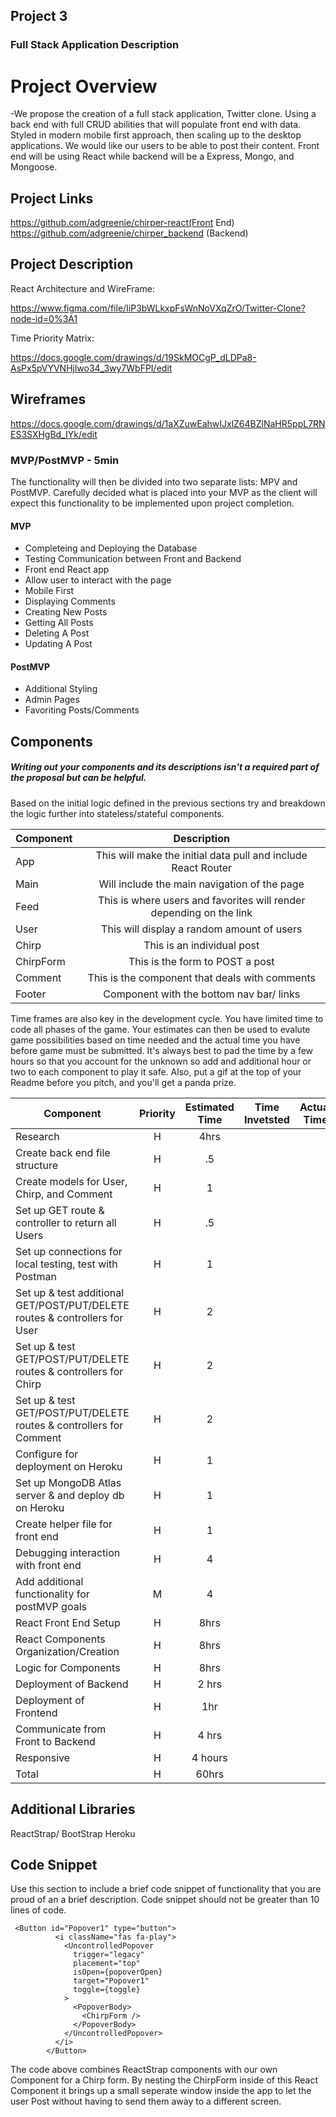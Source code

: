## Project 3

### Full Stack Application Description

# Project Overview

-We propose the creation of a full stack application, Twitter clone. Using a back end with full CRUD abilities  that will populate front end with data. Styled in modern mobile first approach, then scaling up to the desktop applications. We would like our users to be able to post their content. Front end will be using React while backend will be a Express, Mongo, and Mongoose.

## Project Links

https://github.com/adgreenie/chirper-react(Front End)
https://github.com/adgreenie/chirper_backend (Backend)


## Project Description

React Architecture and WireFrame:

https://www.figma.com/file/IiP3bWLkxpFsWnNoVXqZrO/Twitter-Clone?node-id=0%3A1

Time Priority Matrix:

https://docs.google.com/drawings/d/19SkMOCgP_dLDPa8-AsPx5pVYVNHjlwo34_3wy7WbFPI/edit



## Wireframes

https://docs.google.com/drawings/d/1aXZuwEahwIJxlZ64BZlNaHR5ppL7RNES3SXHgBd_IYk/edit


### MVP/PostMVP - 5min

The functionality will then be divided into two separate lists: MPV and PostMVP.  Carefully decided what is placed into your MVP as the client will expect this functionality to be implemented upon project completion.  

#### MVP 
- Completeing and Deploying the Database
- Testing Communication between Front and Backend
- Front end React app
- Allow user to interact with the page
- Mobile First
- Displaying Comments
- Creating New Posts
- Getting All Posts
- Deleting A Post
- Updating A Post


#### PostMVP 

- Additional Styling
- Admin Pages
- Favoriting Posts/Comments




## Components
##### Writing out your components and its descriptions isn't a required part of the proposal but can be helpful.

Based on the initial logic defined in the previous sections try and breakdown the logic further into stateless/stateful components. 

| Component | Description | 
| --- | :---: |  
| App | This will make the initial data pull and include React Router| 
| Main | Will include the main navigation of the page | 
| Feed | This is where users and favorites will render depending on the link | 
| User| This will display a random amount of users|
| Chirp | This is an individual post |
| ChirpForm | This is the form to POST a post |
| Comment | This is the component that deals with comments |
| Footer | Component with the bottom nav bar/ links |




Time frames are also key in the development cycle.  You have limited time to code all phases of the game.  Your estimates can then be used to evalute game possibilities based on time needed and the actual time you have before game must be submitted. It's always best to pad the time by a few hours so that you account for the unknown so add and additional hour or two to each component to play it safe. Also, put a gif at the top of your Readme before you pitch, and you'll get a panda prize.

| Component | Priority | Estimated Time | Time Invetsted | Actual Time |
| --- | :---: |  :---: | :---: | :---: |
|Research| H | 4hrs|  | |
| Create back end file structure | H | .5 | |
| Create models for User, Chirp, and Comment | H | 1 | |
| Set up GET route & controller to return all Users | H | .5 | |
| Set up connections for local testing, test with Postman | H | 1 | |
| Set up & test additional GET/POST/PUT/DELETE routes & controllers for User | H | 2 | |
| Set up & test GET/POST/PUT/DELETE routes & controllers for Chirp | H | 2 | |
| Set up & test GET/POST/PUT/DELETE routes & controllers for Comment | H | 2 | |
| Configure for deployment on Heroku | H | 1 | |
| Set up MongoDB Atlas server & and deploy db on Heroku | H | 1 | |
| Create helper file for front end | H | 1 | |
| Debugging interaction with front end | H | 4 | |
| Add additional functionality for postMVP goals | M | 4 | |
| React Front End Setup | H | 8hrs|  |  |
| React Components Organization/Creation| H | 8hrs | |
| Logic for Components| H| 8hrs| | |
| Deployment of Backend| H | 2 hrs|  | |
| Deployment of Frontend| H | 1hr| | |
| Communicate from Front to Backend | H | 4 hrs|  |  |
| Responsive | H | 4 hours |  | |
| Total | H | 60hrs |  | |

## Additional Libraries
ReactStrap/ BootStrap
Heroku

## Code Snippet

Use this section to include a brief code snippet of functionality that you are proud of an a brief description.  Code snippet should not be greater than 10 lines of code. 

```
 <Button id="Popover1" type="button">
          <i className="fas fa-play">
            <UncontrolledPopover
              trigger="legacy"
              placement="top"
              isOpen={popoverOpen}
              target="Popover1"
              toggle={toggle}
            >
              <PopoverBody>
                <ChirpForm />
              </PopoverBody>
            </UncontrolledPopover>
          </i>
        </Button>
```
The code above combines ReactStrap components with our own Component for a Chirp form. By nesting the ChirpForm inside of this React Component it brings up a small seperate window inside the app to let the user Post without having to send them away to a different screen.